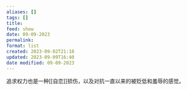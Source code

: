 ```yaml
---
aliases: []
tags: []
title: 
feed: show
date: 09-09-2023
permalink: 
format: list
created: 2023-09-02T21:18
updated: 2023-09-09T16:40
date modified: 09-09-2023
---
```

追求权力也是一种[[自恋]]损伤，以及对抗一直以来的被贬低和羞辱的感觉。